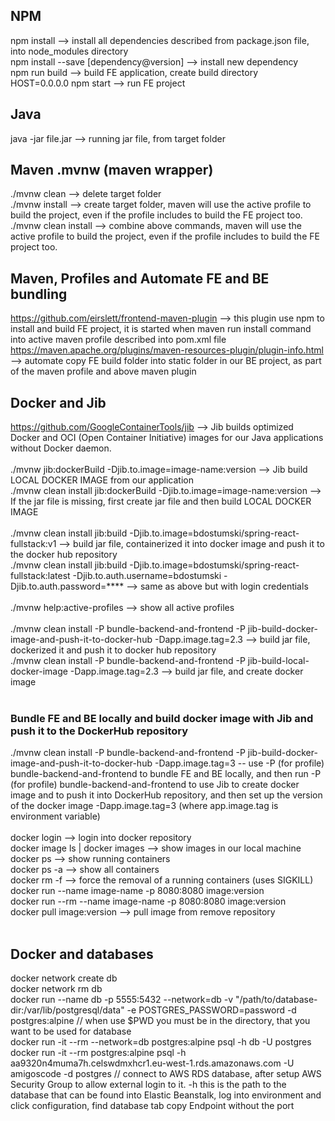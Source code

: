 ## NPM
npm install --> install all dependencies described from package.json file, into node_modules directory <br/>
npm install --save \[dependency@version\] --> install new dependency <br/>
npm run build --> build FE application, create build directory <br/>
HOST=0.0.0.0 npm start --> run FE project <br/>

## Java
java -jar file.jar --> running jar file, from target folder <br/>

## Maven .mvnw (maven wrapper)
./mvnw clean --> delete target folder <br/>
./mvnw install --> create target folder, maven will use the active profile to build the project, even if the profile includes to build the FE project too. <br/>
./mvnw clean install --> combine above commands, maven will use the active profile to build the project, even if the profile includes to build the FE project too. <br/>

## Maven, Profiles and Automate FE and BE bundling
https://github.com/eirslett/frontend-maven-plugin --> this plugin use npm to install and build FE project, it is started when maven run install command into active maven profile described into pom.xml file <br/>
https://maven.apache.org/plugins/maven-resources-plugin/plugin-info.html --> automate copy FE build folder into static folder in our BE project, as part of the maven profile and above maven plugin <br/>

## Docker and Jib
https://github.com/GoogleContainerTools/jib --> Jib builds optimized Docker and OCI (Open Container Initiative) images for our Java applications without Docker daemon. <br/>
<br/>
./mvnw jib:dockerBuild -Djib.to.image=image-name:version --> Jib build LOCAL DOCKER IMAGE from our application <br/>
./mvnw clean install jib:dockerBuild -Djib.to.image=image-name:version --> If the jar file is missing, first create jar file and then build LOCAL DOCKER IMAGE <br/>
<br/>
./mvnw clean install jib:build -Djib.to.image=bdostumski/spring-react-fullstack:v1 --> build jar file, containerized it into docker image and push it to the docker hub repository <br/>
./mvnw clean install jib:build -Djib.to.image=bdostumski/spring-react-fullstack:latest -Djib.to.auth.username=bdostumski -Djib.to.auth.password=**** --> same as above but with login credentials <br/>
<br/>
./mvnw help:active-profiles --> show all active profiles <br/>
<br/>
./mvnw clean install -P bundle-backend-and-frontend -P jib-build-docker-image-and-push-it-to-docker-hub -Dapp.image.tag=2.3 --> build jar file, dockerized it and push it to docker hub repository <br/>
./mvnw clean install -P bundle-backend-and-frontend -P jib-build-local-docker-image -Dapp.image.tag=2.3 --> build jar file, and create docker image <br/>
<br/>
### Bundle FE and BE locally and build docker image with Jib and push it to the DockerHub repository
./mvnw clean install -P bundle-backend-and-frontend -P jib-build-docker-image-and-push-it-to-docker-hub -Dapp.image.tag=3 -- use -P (for profile) bundle-backend-and-frontend to bundle FE and BE locally, and then run -P (for profile) bundle-backend-and-frontend to use Jib to create docker image and to push it into DockerHub repository, and then set up the version of the docker image -Dapp.image.tag=3 (where app.image.tag is environment variable)<br/>
<br/>
docker login --> login into docker repository <br/>
docker image ls | docker images --> show images in our local machine <br/>
docker ps --> show running containers <br/>
docker ps -a --> show all containers <br/>
docker rm -f --> force the removal of a running containers (uses SIGKILL) <br/>
docker run --name image-name -p 8080:8080 image:version <br/>
docker run --rm --name image-name -p 8080:8080 image:version <br/>
docker pull image:version --> pull image from remove repository <br/>
<br/>
## Docker and databases
docker network create db <br/>
docker network rm db <br/>
docker run --name db -p 5555:5432 --network=db -v "/path/to/database-dir:/var/lib/postgresql/data" -e POSTGRES_PASSWORD=password -d postgres:alpine // when use $PWD you must be in the directory, that you want to be used for database <br/>
docker run -it --rm --network=db postgres:alpine psql -h db -U postgres  <br/>
docker run -it --rm postgres:alpine psql -h aa9320n4muma7h.celswdmxhcr1.eu-west-1.rds.amazonaws.com -U amigoscode -d postgres // connect to AWS RDS database, after setup AWS Security Group to allow external login to it. -h this is the path to the database that can be found into Elastic Beanstalk, log into environment and click configuration, find database tab copy Endpoint without the port <br/>





